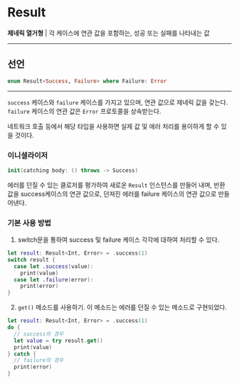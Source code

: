 # Result

**제네릭 열거형** | 각 케이스에 연관 값을 포함하는, 성공 또는 실패를 나타내는 값

---

## 선언

```swift
enum Result<Success, Failure> where Failure: Error
```

---

`success` 케이스와 `failure` 케이스를 가지고 있으며, 연관 값으로 제네릭 값을 갖는다. `failure` 케이스의 연관 값은 `Error` 프로토콜을 상속받는다.

네트워크 호출 등에서 해당 타입을 사용하면 실제 값 및 에러 처리를 용이하게 할 수 있을 것이다.

### 이니셜라이저

```swift
init(catching body: () throws -> Success)
```

에러를 던질 수 있는 클로저를 평가하여 새로운 `Result` 인스턴스를 만들어 내며, 반환 값을 success케이스의 연관 값으로, 던져진 에러를 failure 케이스의 연관 값으로 만들어낸다.

### 기본 사용 방법

1. switch문을 통하여 success 및 failure 케이스 각각에 대하여 처리할 수 있다.

```swift
let result: Result<Int, Error> = .success(1)
switch result {
  case let .success(value):
    print(value)
  case let .failure(error):
    print(error)
}
```

2. `get()` 메소드를 사용하기. 이 메소드는 에러를 던질 수 있는 메소드로 구현되었다.

```swift
let result: Result<Int, Error> = .success(1)
do {
  // success의 경우
  let value = try result.get()
  print(value)
} catch {
  // failure의 경우
  print(error)
}
```

